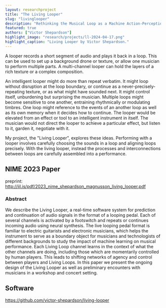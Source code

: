```yaml
---
layout: researchproject
title: "The Living Looper"
slug: "livinglooper"
description: "Rethinking the Musical Loop as a Machine Action-Perception Loop."
featured: true
authors: ["Victor Shepardson"]
highlight_image: "research/projects/ll-2024-04-17.png"
highlight_caption: "Living Looper by Victor Shepardson."
---
```


A looper records a short segment of audio and plays it back in a loop. This can be used to set up a background drone or texture, or allow one musician to perform multiple parts. A multi-channel looper can hold the layers of a rich texture or a complex composition.

An intelligent looper might do more than repeat verbatim. It might loop without disruption at the loop boundary, or continue as a never-precisely-repeating texture, or as what might have sounded next. It might control itself, unburdening but surprising the musician. Multiple loops might become sensitive to one another, entraining rhythmically or modulating timbres. One loop might reference to the events of an another loop as well as its own memory when it decides how to continue. The looper would be elevated from an effect or tool to an intelligent instrument in itself. The musician would not direct the looper to achieve a particular effect, but listen to it, garden it, negotiate with it. 

My project, the "Living Looper", explores these ideas. Performing with a looper involves carefully choosing the sounds in a loop and aligning loops precisely. With the living looper, instead the processes and interconnections between loops are carefully assembled into a performance.

## NIME 2023 Paper

preprint: http://iil.is/pdf/2023_nime_shepardson_magnusson_living_looper.pdf

### Abstract

We describe the Living Looper, a real-time software system for prediction and continuation of audio signals in the format of a looping pedal. Each of several channels is activated by a footswitch and repeats or continues incoming audio using neural synthesis. The live looping pedal format is familiar to electric guitarists and electronic musicians, which helps the instrument to serve as a boundary object for musicians and technologists of different backgrounds to study the impact of machine learning on musical performance. Each Living Loop channel learns in the context of what the other channels are doing, including those which are momentarily controlled by human players. This leads to shifting networks of agency and control between players and Living Loops. In this paper we present the ongoing design of the Living Looper as well as preliminary encounters with musicians in a workshop and concert setting.

## Software

https://github.com/victor-shepardson/living-looper

